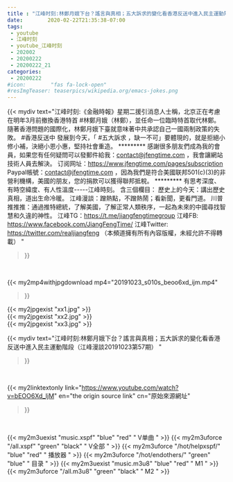 ```yaml
---
title : "江峰时刻:林鄭月娥下台？謠言與真相；五大訴求的變化看香港反送中進入民主運動階段（江峰漫談20191023第57期） "
date:        2020-02-22T21:35:38-07:00
tags:
 - youtube
 - 江峰时刻
 - youtube_江峰时刻
 - 202002
 - 20200222
 - 20200222_21
categories:
 - 20200222
#icon:        "fas fa-lock-open"
#resImgTeaser: teaserpics/wikipedia.org/emacs-jokes.png
---
```


{{< mydiv text="江峰时刻:《金融時報》星期二援引消息人士稱，北京正在考慮在明年3月前撤換香港特首 #林鄭月娥（林鄭），並任命一位臨時特首取代林鄭。隨著香港問題的國際化，林鄭月娥下臺就意味著中共承認自己一國兩制政策的失敗。 #香港反送中 發展到今天，「 #五大訴求 ，缺一不可」要體現的，就是拒絕小修小補，決絕小恩小惠，堅持社會重造。     ********* 感謝很多朋友們成為我的會員，如果您有任何疑問可以發郵件給我：contact@jfengtime.com ，我會讓網站技術人員去解決。 订阅网址：https://www.jfengtime.com/pages/subscription Paypal帳號：contact@jfengtime.com ，因為我們是符合美國联邦501(c)(3)的非營利機構，美國的朋友，您的捐款可以獲得聯邦抵稅。     ********* 有思考深度、有時空緯度、有人性溫度-----江峰時刻。 含三個欄目： 歷史上的今天：講出歷史真相，道出生命冷暖。 江峰漫談：蹭熱點，不蹭熱鬧；看新聞，更看門道。 川普推推推：通過推特總統，了解美國，了解正常人類秩序，一起為未來的中國尋找智慧和久違的神性。  江峰TG：https://t.me/jiangfengtimegroup 江峰FB: https://www.facebook.com/JiangFengTime/ 江峰Twitter: https://twitter.com/realjiangfeng （本頻道擁有所有內容版權，未經允許不得轉載） "
>}}
<br>


{{< my2mp4withjpgdownload mp4="20191023_s010s_beoo6xd_ijm.mp4"
>}}

{{< my2jpgexist "xx1.jpg" >}}<br>
{{< my2jpgexist "xx2.jpg" >}}<br>
{{< my2jpgexist "xx3.jpg" >}}<br>



{{< mydiv text="江峰时刻:林鄭月娥下台？謠言與真相；五大訴求的變化看香港反送中進入民主運動階段（江峰漫談20191023第57期） "
>}}
<br>

{{< my2linktextonly link="https://www.youtube.com/watch?v=bEOO6Xd_IjM"
en="the origin source link" cn="原始來源網址"
>}}


<br>

{{< my2m3uexist "music.xspf"        "blue"   "red"    " V单曲 " >}} {{< my2m3uforce "/all.xspf"         "green"  "black"  " V全部 " >}} {{< my2m3uforce "/hot/helpxspf/"    "blue"   "red"    " 播放器 " >}} {{< my2m3uforce "/hot/endothers/"   "green"  "blue"   " 目录 " >}} {{< my2m3uexist "music.m3u8"        "blue"   "red"    " M1 " >}} {{< my2m3uforce "/all.m3u8"         "green"  "black"  " M2 " >}} 
